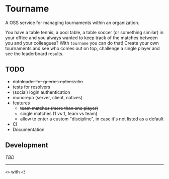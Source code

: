 # Tourname
A OSS service for managing tournaments within an organization.

You have a table tennis, a pool table, a table soccer (or something similar) in your office and you always wanted to keep track of the matches between you and your colleagues? With `tourname` you can do that!
Create your own tournaments and see who comes out on top, challenge a single player and see the leaderboard results.


## TODO
* ~~dataloader for queries optimizatio~~
* tests for resolvers
* (social) login authentication
* monorepo (server, client, natives)
* features
  * ~~team matches (more than one player)~~
  * single matches (1 vs 1, team vs team)
  * allow to enter a custom "discipline", in case it's not listed as a default
* CI
* Documentation

## Development
_TBD_

---
`<>` with `<3`
